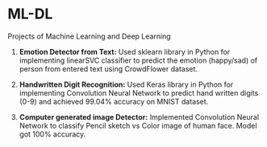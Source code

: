 # ML-DL
Projects of Machine Learning and Deep Learning

1. **Emotion Detector from Text:** Used sklearn library in Python for implementing linearSVC classifier to predict the emotion (happy/sad) of person from entered text using CrowdFlower dataset.

2. **Handwritten Digit Recognition:** Used Keras library in Python for implementing Convolution Neural Network to predict hand written digits (0-9) and achieved 99.04% accuracy on MNIST dataset.

3. **Computer generated image Detector:** Implemented Convolution Neural Network to classify Pencil sketch vs Color image of human face. Model got 100% accuracy.
